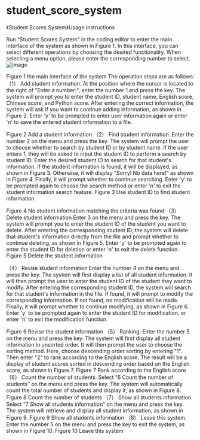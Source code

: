 # student_score_system
《Student Scores System》Usage instructions

Run "Student Scores System" in the coding editor to enter the main interface of the system as shown in Figure 1. In this interface, you can select different operations by choosing the desired functionality. When selecting a menu option, please enter the corresponding number to select.
 ![image](https://github.com/slowpokestudycoding/student_score_system/assets/130159100/c0bd6dc2-32a8-468b-b269-5ff6025882aa)

Figure 1  the main interface of the system
The operation steps are as follows:
（1）	Add student information. 
At the position where the cursor is located to the right of "Enter a number:", enter the number 1 and press the <Enter> key. The system will prompt you to enter the student ID, student name, English score, Chinese score, and Python score. After entering the correct information, the system will ask if you want to continue adding information, as shown in Figure 2. Enter 'y' to be prompted to enter user information again or enter 'n' to save the entered student information to a file.
 
Figure 2  Add a student information
（2）	Find student information. 
Enter the number 2 on the menu and press the <Enter> key. The system will prompt the user to choose whether to search by student ID or by student name. If the user enters 1, they will be asked to input the student ID to perform a search by student ID. Enter the desired student ID to search for that student's information. If the student information is found, it will be displayed, as shown in Figure 3. Otherwise, it will display "Sorry! No data here!" as shown in Figure 4. Finally, it will prompt whether to continue searching. Enter 'y' to be prompted again to choose the search method or enter 'n' to exit the student information search feature.
Figure 3  Use student ID to find student information 
 
Figure 4  No student information matching the criteria was found
（3）	Delete student information
Enter 3 on the menu and press the <Enter> key. The system will prompt you to enter the student ID of the student you want to delete. After entering the corresponding student ID, the system will delete that student's information directly from the file and prompt whether to continue deleting, as shown in Figure 5. Enter 'y' to be prompted again to enter the student ID for deletion or enter 'n' to exit the delete function.
Figure 5  Delete the student information

（4）	Revise student information
Enter the number 4 on the menu and press the <Enter> key. The system will first display a list of all student information. It will then prompt the user to enter the student ID of the student they want to modify. After entering the corresponding student ID, the system will search for that student's information in the file. If found, it will prompt to modify the corresponding information. If not found, no modification will be made. Finally, it will prompt whether to continue modifying, as shown in Figure 6. Enter 'y' to be prompted again to enter the student ID for modification, or enter 'n' to exit the modification function.
 
Figure 6  Revise the student information
（5）	Ranking. 
Enter the number 5 on the menu and press the <Enter> key. The system will first display all student information in unsorted order. It will then prompt the user to choose the sorting method. Here, choose descending order sorting by entering "1". Then enter "2" to rank according to the English score. The result will be a display of student scores sorted in descending order based on the English score, as shown in Figure 7. 
Figure 7  Rank according to the English score
（6）	Count the number of students.
Select “6 Count the number of students” on the menu and press the <Enter> key. The system will automatically count the total number of students and display it, as shown in Figure 8.
Figure 8  Count the number of students
（7）	Show all students information. 
Select “7 Show all students information” on the menu and press the <Enter> key. The system will retrieve and display all student information, as shown in Figure 9.
Figure 9  Show all students information
（8）	Leave this system. 
Enter the number 5 on the menu and press the <Enter> key to exit the system, as shown in Figure 10.
Figure 10  Leave this system
